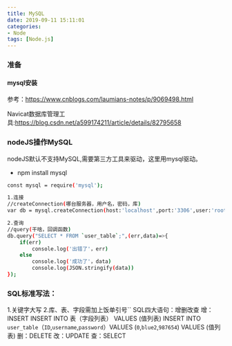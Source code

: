 ```yaml
---
title: MySQL
date: 2019-09-11 15:11:01
categories:
- Node
tags: [Node.js]
---
```

### 准备
#### mysql安装
参考：https://www.cnblogs.com/laumians-notes/p/9069498.html


Navicat数据库管理工具:https://blog.csdn.net/a599174211/article/details/82795658


### nodeJS操作MySQL
nodeJS默认不支持MySQL,需要第三方工具来驱动，这里用mysql驱动。
* npm install mysql

```bash
const mysql = require('mysql');

1.连接
//createConnection(哪台服务器，用户名，密码，库)
var db = mysql.createConnection(host:'localhost',port:'3306',user:'root',password:'123456',database:'my_db',)；

2.查询
//query(干啥，回调函数)
db.query("SELECT * FROM `user_table`;",(err,data)=>{
    if(err)
        console.log('出错了'，err)
    else
        console.log('成功了'，data)
        console.log(JSON.stringify(data))
});

```
### SQL标准写法：
1.关键字大写
2.库、表、字段需加上饭单引号``
SQL四大语句：增删改查
增：INSERT
INSERT INTO 表（字段列表） VALUES (值列表)
INSERT INTO `user_table`（`ID`,`username`,`password`）VALUES (`0`,`blue2`,`987654`) VALUES (值列表)
删：DELETE
改：UPDATE
查：SELECT

